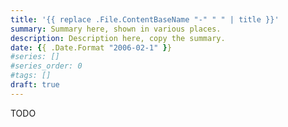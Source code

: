 ```yaml
---
title: '{{ replace .File.ContentBaseName "-" " " | title }}'
summary: Summary here, shown in various places.
description: Description here, copy the summary.
date: {{ .Date.Format "2006-02-1" }}
#series: []
#series_order: 0
#tags: []
draft: true
---
```


TODO